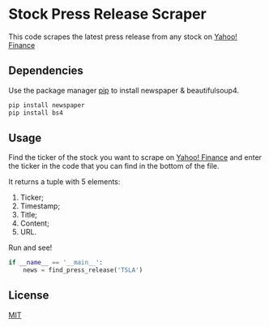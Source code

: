 # Stock Press Release Scraper

This code scrapes the latest press release from any stock on [Yahoo! Finance](https://finance.yahoo.com/)

## Dependencies

Use the package manager [pip](https://pip.pypa.io/en/stable/) to install newspaper & beautifulsoup4.

```bash
pip install newspaper
pip install bs4
```

## Usage

Find the ticker of the stock you want to scrape on [Yahoo! Finance](https://finance.yahoo.com/) and enter the ticker in the code that you can find in the bottom of the file. 

It returns a tuple with 5 elements:
1. Ticker;
2. Timestamp;
3. Title;
4. Content;
5. URL.


Run and see!

```python
if __name__ == '__main__':
    news = find_press_release('TSLA')
```

## License
[MIT](https://choosealicense.com/licenses/mit/)
